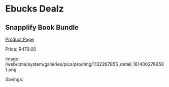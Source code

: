 
# Ebucks Dealz
## Snapplify Book Bundle
[Product Page](https://www.ebucks.com/web/shop/productSelected.do?prodId=1132287855&catId=227677169)

Price: R479.00

Image: /web/cms/system/galleries/pics/prodimg/1132287855_detail_1614002769591.png

Savings: 


	